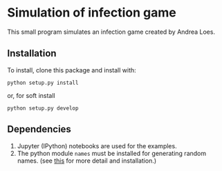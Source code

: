 # Simulation of infection game

This small program simulates an infection game created by Andrea Loes. 

## Installation

To install, clone this package and install with: 

```
python setup.py install
```

or, for soft install

```
python setup.py develop
```

## Dependencies

1. Jupyter (IPython) notebooks are used for the examples.
2. The python module `names` must be installed for generating random names. (see [this](https://github.com/treyhunner/names) for more detail and installation.)